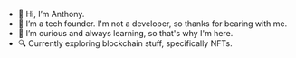 - 👋 Hi, I’m Anthony.
- 👀 I’m a tech founder. I'm not a developer, so thanks for bearing with me.
- 🌱 I’m curious and always learning, so that's why I'm here.
- 🔍 Currently exploring blockchain stuff, specifically NFTs.

<!---
acitrano/acitrano is a ✨ special ✨ repository because its `README.md` (this file) appears on your GitHub profile.
You can click the Preview link to take a look at your changes.
--->
